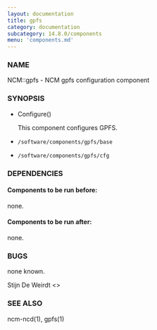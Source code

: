 ```yaml
---
layout: documentation
title: gpfs
category: documentation
subcategory: 14.8.0/components
menu: 'components.md'
---
```

### NAME

NCM::gpfs - NCM gpfs configuration component

### SYNOPSIS

- Configure()

    This component configures GPFS.

- `/software/components/gpfs/base`
- `/software/components/gpfs/cfg`

### DEPENDENCIES

#### Components to be run before:

none.

#### Components to be run after:

none.

### BUGS

none known.

Stijn De Weirdt <>

### SEE ALSO

ncm-ncd(1), gpfs(1)
